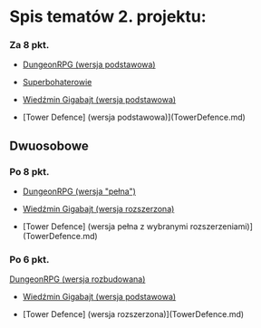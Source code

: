 # Spis tematów 2. projektu:

### Za 8 pkt.

 - [DungeonRPG (wersja podstawowa)](DungeonRPG.md)

 - [Superbohaterowie](Superbohaterowie.md)

 - [Wiedźmin Gigabajt (wersja podstawowa)](WiedzminGigabajt.md)
 
 - [Tower Defence] (wersja podstawowa)](TowerDefence.md)
 
 
## Dwuosobowe

### Po 8 pkt.

 - [DungeonRPG (wersja "pełna")](DungeonRPG.md)
 
 - [Wiedźmin Gigabajt (wersja rozszerzona)](WiedzminGigabajt.md)
 
 - [Tower Defence] (wersja pełna z wybranymi rozszerzeniami)](TowerDefence.md)
 
### Po 6 pkt.

 [DungeonRPG (wersja rozbudowana)](DungeonRPG.md)

- [Wiedźmin Gigabajt (wersja podstawowa)](WiedzminGigabajt.md)

- [Tower Defence] (wersja rozszerzona)](TowerDefence.md)
 
